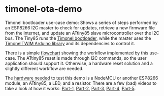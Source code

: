 # timonel-ota-demo #
Timonel bootloader use-case demo: Shows a series of steps performed by an ESP8266 I2C master to check for updates, retrieve a new firmware file from the internet, and update an ATtiny85 slave microcontroller over the I2C bus. The Tiny85 runs the [Timonel bootloader](https://github.com/casanovg/timonel), while the master uses the [TimonelTWIM Arduino library](https://github.com/casanovg/Nb_TimonelTwiM) and its dependencies to control it.

There is a simple [flowchart](https://github.com/casanovg/timonel-ota-demo/tree/master/diagrams) showing the workflow implemented by this use-case. The ATtiny85 reset is made through I2C commands, so the user application should support it. Otherwise, a hardware reset solution and a slightly different workflow are needed.

The [hardware needed](https://github.com/casanovg/timonel-ota-demo/blob/media/Timonel-OTA-Demo-Setup-Pic3.jpg) to test this demo is a NodeMCU or another ESP8266 module, an ATtiny85, a LED, and a resistor. There are a few (bad) videos to take a look at how it works: [Part-1](https://youtu.be/bZlTYVR4If0), [Part-2](https://youtu.be/p5A7abUIuRY), [Part-3](https://youtu.be/LgYWg4jPkSY), [Part-4](https://youtu.be/Poj-GFdntvc), [Part-5](https://youtu.be/WbxzWcSm6S4).
